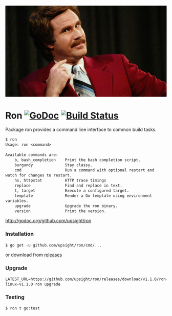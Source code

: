 ![ron](ron.jpg)

# Ron [![GoDoc](https://godoc.org/github.com/upsight/ron?status.svg)](http://godoc.org/github.com/upsight/ron) [![Build Status](https://travis-ci.org/upsight/ron.svg?branch=master)](https://travis-ci.org/upsight/ron)

Package ron provides a command line interface to common build tasks.

	$ ron
	Usage: ron <command>

	Available commands are:
	    b, bash_completion    Print the bash completion script.
	    burgundy              Stay classy.
	    cmd                   Run a command with optional restart and watch for changes to restart.
	    hs, httpstat          HTTP trace timings
	    replace               Find and replace in text.
	    t, target             Execute a configured target.
	    template              Render a Go template using environment variables.
	    upgrade               Upgrade the ron binary.
	    version               Print the version.

http://godoc.org/github.com/upsight/ron

### Installation

	$ go get -u github.com/upsight/ron/cmd/...

or download from [releases](https://github.com/upsight/ron/releases)

### Upgrade

	LATEST_URL=https://github.com/upsight/ron/releases/download/v1.1.0/ron-linux-v1.1.0 ron upgrade

### Testing

	$ ron t go:test
